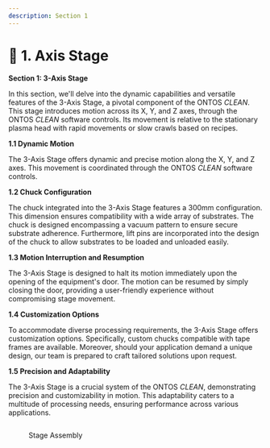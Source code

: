```yaml
---
description: Section 1
---
```


# 🔵 1. Axis Stage

**Section 1: 3-Axis Stage**

In this section, we'll delve into the dynamic capabilities and versatile features of the 3-Axis Stage, a pivotal component of the ONTOS _CLEAN_. This stage introduces motion across its X, Y, and Z axes, through the ONTOS _CLEAN_ software controls. Its movement is relative to the stationary plasma head with rapid movements or slow crawls based on recipes.

**1.1 Dynamic Motion**

The 3-Axis Stage offers dynamic and precise motion along the X, Y, and Z axes. This movement is coordinated through the ONTOS _CLEAN_ software controls.

**1.2 Chuck Configuration**

The chuck integrated into the 3-Axis Stage features a 300mm configuration. This dimension ensures compatibility with a wide array of substrates. The chuck is designed encompassing a vacuum pattern to ensure secure substrate adherence. Furthermore, lift pins are incorporated into the design of the chuck to allow substrates to be loaded and unloaded easily.

**1.3 Motion Interruption and Resumption**

The 3-Axis Stage is designed to halt its motion immediately upon the opening of the equipment's door. The motion can be resumed by simply closing the door, providing a user-friendly experience without compromising stage movement.

**1.4 Customization Options**

To accommodate diverse processing requirements, the 3-Axis Stage offers customization options. Specifically, custom chucks compatible with tape frames are available. Moreover, should your application demand a unique design, our team is prepared to craft tailored solutions upon request.

**1.5 Precision and Adaptability**

The 3-Axis Stage is a crucial system of the ONTOS _CLEAN_, demonstrating precision and customizability in motion. This adaptability caters to a multitude of processing needs, ensuring performance across various applications.

<figure><img src="../../.gitbook/assets/MicrosoftTeams-image.png" alt=""><figcaption><p>Stage Assembly</p></figcaption></figure>

